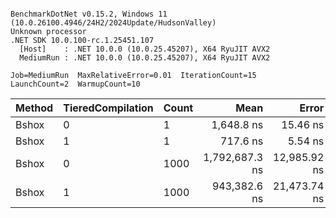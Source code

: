 ```

BenchmarkDotNet v0.15.2, Windows 11 (10.0.26100.4946/24H2/2024Update/HudsonValley)
Unknown processor
.NET SDK 10.0.100-rc.1.25451.107
  [Host]    : .NET 10.0.0 (10.0.25.45207), X64 RyuJIT AVX2
  MediumRun : .NET 10.0.0 (10.0.25.45207), X64 RyuJIT AVX2

Job=MediumRun  MaxRelativeError=0.01  IterationCount=15
LaunchCount=2  WarmupCount=10

```
| Method | TieredCompilation | Count |           Mean |        Error |  Allocated |
|--------|-------------------|-------|---------------:|-------------:|-----------:|
| Bshox  | 0                 | 1     |     1,648.8 ns |     15.46 ns |    3.05 KB |
| Bshox  | 1                 | 1     |       717.6 ns |      5.54 ns |    3.05 KB |
| Bshox  | 0                 | 1000  | 1,792,687.3 ns | 12,985.92 ns | 2953.82 KB |
| Bshox  | 1                 | 1000  |   943,382.6 ns | 21,473.74 ns | 2953.82 KB |
